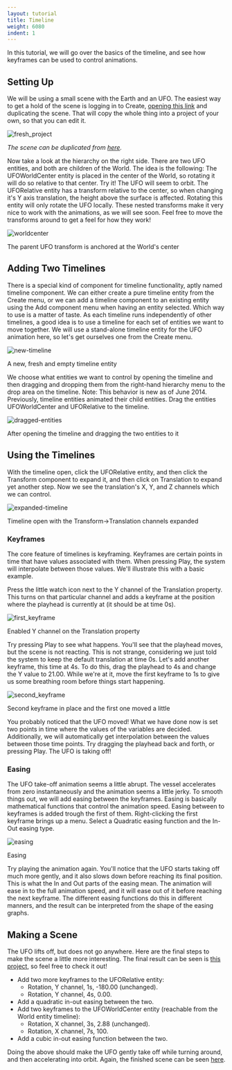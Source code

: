 ```yaml
---
layout: tutorial
title: Timeline
weight: 6080
indent: 1
---
```

In this tutorial, we will go over the basics of the timeline, and see how keyframes can be used to control animations.  

## Setting Up

We will be using a small scene with the Earth and an UFO. The easiest way to get a hold of the scene is logging in to Create, [opening this link](https://app.goocreate.com/4768/642b84f5a9944f12b5c3b84deb8ad7d3.scene) and duplicating the scene. That will copy the whole thing into a project of your own, so that you can edit it.  

![fresh_project](fresh_project.jpg)  

_The scene can be duplicated from [here](https://app.goocreate.com/4768/642b84f5a9944f12b5c3b84deb8ad7d3.scene)._  

Now take a look at the hierarchy on the right side. There are two UFO entities, and both are children of the World. The idea is the following: The UFOWorldCenter entity is placed in the center of the World, so rotating it will do so relative to that center. Try it! The UFO will seem to orbit. The UFORelative entity has a transform relative to the center, so when changing it's Y axis translation, the height above the surface is affected. Rotating this entity will only rotate the UFO locally. These nested transforms make it very nice to work with the animations, as we will see soon. Feel free to move the transforms around to get a feel for how they work!  

![worldcenter](worldcenter.jpg)

The parent UFO transform is anchored at the World's center  

## Adding Two Timelines

There is a special kind of component for timeline functionality, aptly named timeline component. We can either create a pure timeline entity from the Create menu, or we can add a timeline component to an existing entity using the Add component menu when having an entity selected. Which way to use is a matter of taste. As each timeline runs independently of other timelines, a good idea is to use a timeline for each set of entities we want to move together. We will use a stand-alone timeline entity for the UFO animation here, so let's get ourselves one from the Create menu.  

![new-timeline](new-timeline.jpg)

A new, fresh and empty timeline entity  

We choose what entities we want to control by opening the timeline and then dragging and dropping them from the right-hand hierarchy menu to the drop area on the timeline. Note: This behavior is new as of June 2014\. Previously, timeline entities animated their child entities. Drag the entities UFOWorldCenter and UFORelative to the timeline.  

![dragged-entities](dragged-entities.jpg) 

After opening the timeline and dragging the two entities to it  

## Using the Timelines

With the timeline open, click the UFORelative entity, and then click the Transform component to expand it, and then click on Translation to expand yet another step. Now we see the translation's X, Y, and Z channels which we can control.  

![expanded-timeline](expanded-timeline.jpg)

Timeline open with the Transform->Translation channels expanded  

### Keyframes

The core feature of timelines is keyframing. Keyframes are certain points in time that have values associated with them. When pressing Play, the system will interpolate between those values. We'll illustrate this with a basic example.  

Press the little watch icon next to the Y channel of the Translation property. This turns on that particular channel and adds a keyframe at the position where the playhead is currently at (it should be at time 0s).  

![first_keyframe](first_keyframe.jpg)

Enabled Y channel on the Translation property  

Try pressing Play to see what happens. You'll see that the playhead moves, but the scene is not reacting. This is not strange, considering we just told the system to keep the default translation at time 0s. Let's add another keyframe, this time at 4s. To do this, drag the playhead to 4s and change the Y value to 21.00\. While we're at it, move the first keyframe to 1s to give us some breathing room before things start happening.  

![second_keyframe](second_keyframe.jpg)

Second keyframe in place and the first one moved a little  

You probably noticed that the UFO moved! What we have done now is set two points in time where the values of the variables are decided. Additionally, we will automatically get interpolation between the values between those time points. Try dragging the playhead back and forth, or pressing Play. The UFO is taking off!  

### Easing

The UFO take-off animation seems a little abrupt. The vessel accelerates from zero instantaneously and the animation seems a little jerky. To smooth things out, we will add easing between the keyframes. Easing is basically mathematical functions that control the animation speed. Easing between to keyframes is added trough the first of them. Right-clicking the first keyframe brings up a menu. Select a Quadratic easing function and the In-Out easing type.  

![easing](easing.jpg)

Easing  

Try playing the animation again. You'll notice that the UFO starts taking off much more gently, and it also slows down before reaching its final position. This is what the In and Out parts of the easing mean. The animation will ease in to the full animation speed, and it will ease out of it before reaching the next keyframe. The different easing functions do this in different manners, and the result can be interpreted from the shape of the easing graphs.  

## Making a Scene

The UFO lifts off, but does not go anywhere. Here are the final steps to make the scene a little more interesting. The final result can be seen is [this project](https://app.goocreate.com/4768/96036fd6aee3476eb974b3a965cdd702.scene), so feel free to check it out!  

*   Add two more keyframes to the UFORelative entity:  
    *   Rotation, Y channel, 1s, -180.00 (unchanged).
    *   Rotation, Y channel, 4s, 0.00.
*   Add a quadratic in-out easing between the two.
*   Add two keyframes to the UFOWorldCenter entity (reachable from the World entity timeline):  
    *   Rotation, X channel, 3s, 2.88 (unchanged).
    *   Rotation, X channel, 7s, 100.
*   Add a cubic in-out easing function between the two.

Doing the above should make the UFO gently take off while turning around, and then accelerating into orbit. Again, the finished scene can be seen [here](https://app.goocreate.com/4768/96036fd6aee3476eb974b3a965cdd702.scene).
